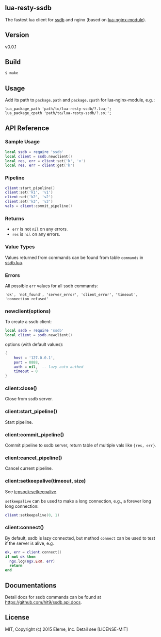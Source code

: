 lua-resty-ssdb
--------------

The fastest lua client for [ssdb](https://github.com/ideawu/ssdb) and nginx
(based on [lua-nginx-module](https://github.com/openresty/lua-nginx-module)).

Version
-------

v0.0.1

Build
------

```bash
$ make
```

Usage
-----

Add its path to `package.path` and `package.cpath` for lua-nginx-module,
e.g. :

```
lua_package_path 'path/to/lua-resty-ssdb/?.lua;';
lua_package_cpath 'path/to/lua-resty-ssdb/?.so;';
```

API Reference
-------------

### Sample Usage

```lua
local ssdb = require 'ssdb'
local client = ssdb.newclient()
local res, err = client:set('k', 'v')
local res, err = client:get('k')
```

### Pipeline

```lua
client:start_pipeline()
client:set('k1', 'v1')
client:set('k2', 'v2')
client:set('k3', 'v3')
vals = client:commit_pipeline()
```

### Returns

- `err` is not `nil` on any errors.
- `res` is `nil` on any errors.

### Value Types

Values returned from commands can be found from
table `commands` in [ssdb.lua](ssdb.lua).

### Errors

All possible `err` values for all ssdb commands: 

```
'ok', 'not_found', 'server_error', 'client_error', 'timeout', 'connection refused'
```

### newclient(options)

To create a ssdb client:

```lua
local ssdb = require 'ssdb'
local client = ssdb.newclient()
```

options (with default values):

```lua
{
    host = '127.0.0.1',
    port = 8888,
    auth = nil,  -- lazy auto authed
    timeout = 0
}
```

### client:close()

Close from ssdb server.

### client:start_pipeline()

Start pipeline.

### client:commit_pipeline()

Commit pipeline to ssdb server, return table of multiple vals like `{res, err}`.

### client:cancel_pipeline()

Cancel current pipeline.

### client:setkeepalive(timeout, size)

See [tcpsock:setkeepalive](http://wiki.nginx.org/HttpLuaModule#tcpsock:setkeepalive).

`setkeepalive` can be used to make a long connection, e.g., a forever long long connection:

```lua
client:setkeepalive(0, 1)
```

### client:connect()

By default, ssdb is lazy connected, but method `connect` can be used to 
test if the server is alive, e.g.

```lua
ok, err = client.connect()
if not ok then
  ngx.log(ngx.ERR, err)
  return
end
```

Documentations
--------------

Detail docs for ssdb commands can be found at https://github.com/hit9/ssdb.api.docs.

License
--------

MIT, Copyright (c) 2015 Eleme, Inc. Detail see [LICENSE-MIT]
